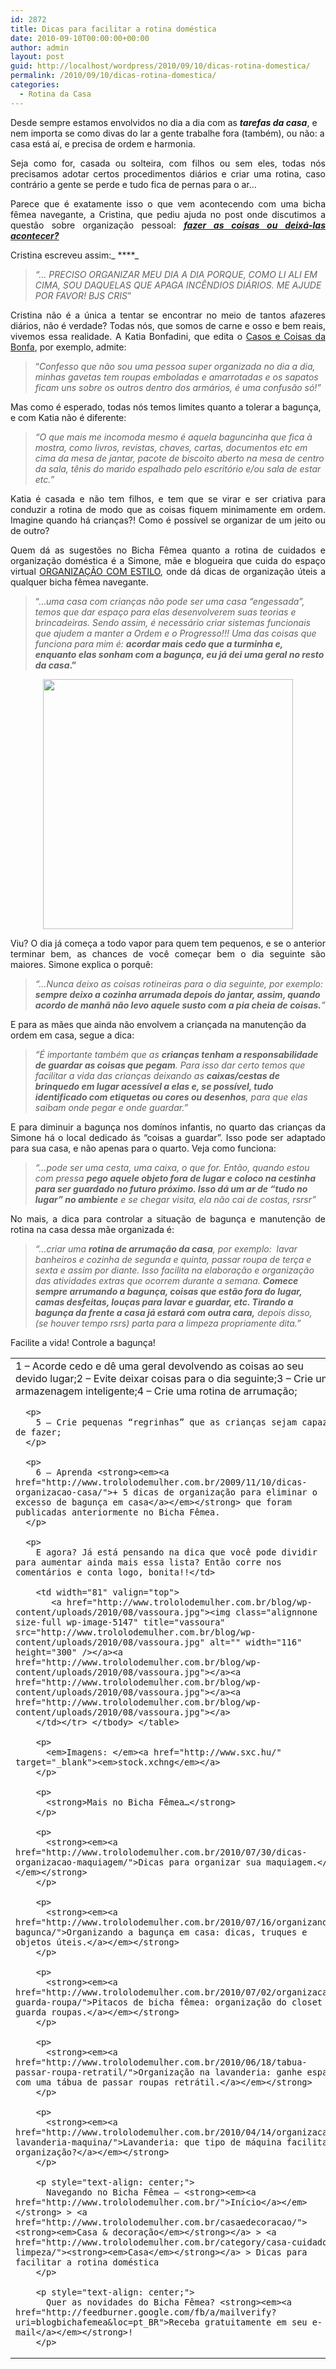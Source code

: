 ```yaml
---
id: 2872
title: Dicas para facilitar a rotina doméstica
date: 2010-09-10T00:00:00+00:00
author: admin
layout: post
guid: http://localhost/wordpress/2010/09/10/dicas-rotina-domestica/
permalink: /2010/09/10/dicas-rotina-domestica/
categories:
  - Rotina da Casa
---
```

Desde sempre estamos envolvidos no dia a dia com as **_tarefas da casa_**, e nem importa se como divas do lar a gente trabalhe fora (também), ou não: a casa está aí, e precisa de ordem e harmonia.

<p style="text-align: justify;">
  Seja como for, casada ou solteira, com filhos ou sem eles, todas nós precisamos adotar certos procedimentos diários e criar uma rotina, caso contrário a gente se perde e tudo fica de pernas para o ar…
</p>

<!--more-->

<p style="text-align: justify;">
  Parece que é exatamente isso o que vem acontecendo com uma bicha fêmea navegante, a Cristina, que pediu ajuda no post onde discutimos a questão sobre organização pessoal: <strong><em><a href="http://www.trololodemulher.com.br/2010/04/30/organizacao-pessoal/">fazer as coisas ou deixá-las acontecer?</a></em></strong>
</p>

Cristina escreveu assim:_ ****_

> _“… PRECISO ORGANIZAR MEU DIA A DIA PORQUE, COMO LI ALI EM CIMA, SOU DAQUELAS QUE APAGA INCÊNDIOS DIÁRIOS. ME AJUDE POR FAVOR! BJS CRIS_”

<p style="text-align: justify;">
  Cristina não é a única a tentar se encontrar no meio de tantos afazeres diários, não é verdade? Todas nós, que somos de carne e osso e bem reais, vivemos essa realidade. A Katia Bonfadini, que edita o <a href="http://www.casosecoisasdabonfa.blogspot.com/" target="_blank">Casos e Coisas da Bonfa</a>, por exemplo, admite:
</p>

> “_Confesso que não sou uma pessoa super organizada no dia a dia, minhas gavetas tem roupas emboladas e amarrotadas e os sapatos ficam uns sobre os outros dentro dos armários, é uma confusão só!”_

Mas como é esperado, todas nós temos limites quanto a tolerar a bagunça, e com Katia não é diferente:

> _“O que mais me incomoda mesmo é aquela baguncinha que fica à mostra, como livros, revistas, chaves, cartas, documentos etc em cima da mesa de jantar, pacote de biscoito aberto na mesa de centro da sala, tênis do marido espalhado pelo escritório e/ou sala de estar etc.”_

<p style="text-align: justify;">
  Katia é casada e não tem filhos, e tem que se virar e ser criativa para conduzir a rotina de modo que as coisas fiquem minimamente em ordem. Imagine quando há crianças?! Como é possível se organizar de um jeito ou de outro?
</p>

<p style="text-align: justify;">
  Quem dá as sugestões no Bicha Fêmea quanto a rotina de cuidados e organização doméstica é a Simone, mãe e blogueira que cuida do espaço virtual <a href="http://newsespacohome.blogspot.com/" target="_blank">ORGANIZAÇÃO COM ESTILO</a>, onde dá dicas de organização úteis a qualquer bicha fêmea navegante.
</p>

> “…_uma casa com crianças não pode ser uma casa “engessada”, temos que dar espaço para elas desenvolverem suas teorias e brincadeiras. Sendo assim, é necessário criar sistemas funcionais que ajudem a manter a Ordem e o Progresso!!! Uma das coisas que funciona para mim é: **acordar mais cedo que a turminha e, enquanto elas sonham com a bagunça, eu já dei uma geral no resto da casa**_**.”**

<p style="text-align: center;">
  <a href="http://www.trololodemulher.com.br/blog/wp-content/uploads/2010/08/casa.jpg"><img class="size-full wp-image-5148 aligncenter" title="casa" src="http://www.trololodemulher.com.br/blog/wp-content/uploads/2010/08/casa.jpg" alt="" width="400" height="400" /></a>
</p>

<p style="text-align: justify;">
  Viu? O dia já começa a todo vapor para quem tem pequenos, e se o anterior terminar bem, as chances de você começar bem o dia seguinte são maiores. Simone explica o porquê:
</p>

> _“…Nunca deixo as coisas rotineiras para o dia seguinte, por exemplo: **sempre deixo a cozinha arrumada depois do jantar, assim, quando acordo de manhã não levo aquele susto com a pia cheia de coisas.**”_

E para as mães que ainda não envolvem a criançada na manutenção da ordem em casa, segue a dica:

> _“É importante também que as **crianças tenham a responsabilidade de guardar as coisas que pegam**. Para isso dar certo temos que facilitar a vida das crianças deixando as **caixas/cestas de brinquedo em lugar acessível a elas e, se possível, tudo identificado com etiquetas ou cores ou desenhos**, para que elas saibam onde pegar e onde guardar.&#8221;_

<p style="text-align: justify;">
  E para diminuir a bagunça nos domínos infantis, no quarto das crianças da Simone há o local dedicado ás “coisas a guardar”. Isso pode ser adaptado para sua casa, e não apenas para o quarto. Veja como funciona:
</p>

> _“…pode ser uma cesta, uma caixa, o que for. Então, quando estou com pressa **pego aquele objeto fora de lugar e coloco na cestinha para ser guardado no futuro próximo. Isso dá um ar de “tudo no lugar” no ambiente** e se chegar visita, ela não cai de costas, rsrsr&#8221;_

<p style="text-align: justify;">
  No mais, a dica para controlar a situação de bagunça e manutenção de rotina na casa dessa mãe organizada é:
</p>

> _“…criar uma **rotina de arrumação da casa**, por exemplo:  lavar banheiros e cozinha de segunda e quinta, passar roupa de terça e sexta e assim por diante. Isso facilita na elaboração e organização das atividades extras que ocorrem durante a semana. **Comece sempre arrumando a bagunça, coisas que estão fora do lugar, camas desfeitas, louças para lavar e guardar, etc. Tirando a bagunça da frente a casa já estará com outra cara,** depois disso, (se houver tempo rsrs) parta para a limpeza propriamente dita.”_

Facilite a vida! Controle a bagunça!

<table border="0" cellspacing="0" cellpadding="0" width="600">
  <tr>
    <td width="519" valign="top">
      1 – Acorde cedo e dê uma geral devolvendo as coisas ao seu devido lugar;2 – Evite deixar coisas para o dia seguinte;3 – Crie uma armazenagem inteligente;4 – Crie uma rotina de arrumação;</p> 
      
      <p>
        5 – Crie pequenas “regrinhas” que as crianças sejam capazes de fazer;
      </p>
      
      <p>
        6 – Aprenda <strong><em><a href="http://www.trololodemulher.com.br/2009/11/10/dicas-organizacao-casa/">+ 5 dicas de organização para eliminar o excesso de bagunça em casa</a></em></strong> que foram publicadas anteriormente no Bicha Fêmea.
      </p>
      
      <p>
        E agora? Já está pensando na dica que você pode dividir para aumentar ainda mais essa lista? Então corre nos comentários e conta logo, bonita!!</td> 
        
        <td width="81" valign="top">
           <a href="http://www.trololodemulher.com.br/blog/wp-content/uploads/2010/08/vassoura.jpg"><img class="alignnone size-full wp-image-5147" title="vassoura" src="http://www.trololodemulher.com.br/blog/wp-content/uploads/2010/08/vassoura.jpg" alt="" width="116" height="300" /></a><a href="http://www.trololodemulher.com.br/blog/wp-content/uploads/2010/08/vassoura.jpg"></a><a href="http://www.trololodemulher.com.br/blog/wp-content/uploads/2010/08/vassoura.jpg"></a><a href="http://www.trololodemulher.com.br/blog/wp-content/uploads/2010/08/vassoura.jpg"></a>
        </td></tr> </tbody> </table> 
        
        <p>
          <em>Imagens: </em><a href="http://www.sxc.hu/" target="_blank"><em>stock.xchng</em></a>
        </p>
        
        <p>
          <strong>Mais no Bicha Fêmea…</strong>
        </p>
        
        <p>
          <strong><em><a href="http://www.trololodemulher.com.br/2010/07/30/dicas-organizacao-maquiagem/">Dicas para organizar sua maquiagem.</a></em></strong>
        </p>
        
        <p>
          <strong><em><a href="http://www.trololodemulher.com.br/2010/07/16/organizando-bagunca/">Organizando a bagunça em casa: dicas, truques e objetos úteis.</a></em></strong>
        </p>
        
        <p>
          <strong><em><a href="http://www.trololodemulher.com.br/2010/07/02/organizacao-guarda-roupa/">Pitacos de bicha fêmea: organização do closet ou guarda roupas.</a></em></strong>
        </p>
        
        <p>
          <strong><em><a href="http://www.trololodemulher.com.br/2010/06/18/tabua-passar-roupa-retratil/">Organização na lavanderia: ganhe espaço com uma tábua de passar roupas retrátil.</a></em></strong>
        </p>
        
        <p>
          <strong><em><a href="http://www.trololodemulher.com.br/2010/04/14/organizacao-lavanderia-maquina/">Lavanderia: que tipo de máquina facilita a organização?</a></em></strong>
        </p>
        
        <p style="text-align: center;">
          Navegando no Bicha Fêmea – <strong><em><a href="http://www.trololodemulher.com.br/">Início</a></em></strong> > <a href="http://www.trololodemulher.com.br/casaedecoracao/"><strong><em>Casa & decoração</em></strong></a> > <a href="http://www.trololodemulher.com.br/category/casa-cuidados-limpeza/"><strong><em>Casa</em></strong></a> > Dicas para facilitar a rotina doméstica
        </p>
        
        <p style="text-align: center;">
          Quer as novidades do Bicha Fêmea? <strong><em><a href="http://feedburner.google.com/fb/a/mailverify?uri=blogbichafemea&loc=pt_BR">Receba gratuitamente em seu e-mail</a></em></strong>!
        </p>